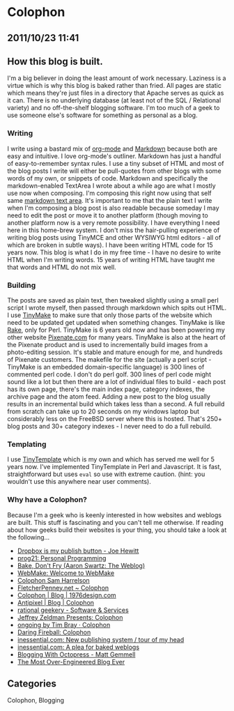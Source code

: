 # Colophon

## 2011/10/23 11:41

## How this blog is built.

I'm a big believer in doing the least amount of work necessary. Laziness 
is a virtue which is why this blog is baked rather than fried. All pages 
are static which means they're just files in a directory that Apache 
serves as quick as it can. There is no underlying database (at least not 
of the SQL / Relational variety) and no off-the-shelf blogging software. 
I'm too much of a geek to use someone else's software for something as 
personal as a blog. 

### Writing

I write using a bastard mix of [org-mode][7] and [Markdown][3] because 
both are easy and intuitive. I love org-mode's outliner. Markdown has 
just a handful of easy-to-remember syntax rules. I use a tiny subset of 
HTML and most of the blog posts I write will either be pull-quotes from 
other blogs with some words of my own, or snippets of code. Markdown and 
specifically the markdown-enabled TextArea I wrote about a while ago are 
what I mostly use now when composing. I'm composing this right now using 
that self same [markdown text area][2]. It's important to me that the 
plain text I write when I'm composing a blog post is also readable 
because someday I may need to edit the post or move it to another 
platform (though moving to another platform now is a very remote 
possibility. I have everything I need here in this home-brew system. I 
don't miss the hair-pulling experience of writing blog posts using 
TinyMCE and other WYSIWYG html editors - all of which are broken in 
subtle ways). I have been writing HTML code for 15 years now. This blog 
is what I do in my free time - I have no desire to write HTML when I'm 
writing words. 15 years of writing HTML have taught me that words and 
HTML do not mix well.

### Building

The posts are saved as plain text, then tweaked slightly using a small 
perl script I wrote myself, then passed through markdown which spits out 
HTML. I use [TinyMake][5] to make sure that only those parts of the 
website which need to be updated get updated when something changes. 
TinyMake is like [Rake][6], only for Perl. TinyMake is 6 years old now 
and has been powering my other website [Pixenate.com][1] for many years. 
TinyMake is also at the heart of the Pixenate product and is used to 
incrementally build images from a photo-editing session. It's stable and 
mature enough for me, and hundreds of Pixenate customers. The makefile 
for the site (actually a perl script - TinyMake is an embedded 
domain-specific language) is 300 lines of commented perl code. I don't 
do perl golf. 300 lines of perl code might sound like a lot but then 
there are a lot of individual files to build - each post has its own 
page, there's the main index page, category indexes, the archive page 
and the atom feed. Adding a new post to the blog usually results in an 
incremental build which takes less than a second. A full rebuild from 
scratch can take up to 20 seconds on my windows laptop but considerably 
less on the FreeBSD server where this is hosted. That's 250+ blog posts 
and 30+ category indexes - I never need to do a full rebuild. 

### Templating

I use [TinyTemplate][4] which is my own and which has served me well for 
5 years now. I've implemented TinyTemplate in Perl and Javascript. It is 
fast, straightforward but uses `eval` so use with extreme caution. 
(hint: you wouldn't use this anywhere near user comments). 

### Why have a Colophon?

Because I'm a geek who is keenly interested in how websites and weblogs 
are built. This stuff is fascinating and you can't tell me otherwise. If 
reading about how geeks build their websites is your thing, you should 
take a look at the following...

 * [Dropbox is my publish button - Joe Hewitt](http://joehewitt.com/2011/10/03/dropbox-is-my-publish-button)
 * [prog21: Personal Programming](http://prog21.dadgum.com/77.html)
 * [Bake, Don't Fry (Aaron Swartz: The Weblog)](http://www.aaronsw.com/weblog/000404)
 * [WebMake: Welcome to WebMake](http://webmake.taint.org/)
 * [Colophon Sam Harrelson](http://www.samharrelson.com/2011/09/06/colophon/)
 * [FletcherPenney.net ~ Colophon](http://fletcherpenney.net/colophon/) 
 * [Colophon | Blog | 1976design.com](http://www.1976design.com/blog/colophon/)
 * [Antipixel | Blog | Colophon](http://antipixel.com/blog/colophon.html)
 * [rational geekery - Software & Services](http://ratgeek.com/colophon/)
 * [Jeffrey Zeldman Presents: Colophon](http://www.zeldman.com/colophon/)
 * [ongoing by Tim Bray &middot; Colophon](http://www.tbray.org/ongoing/misc/Colophon)
 * [Daring Fireball: Colophon](http://daringfireball.net/colophon/)
 * [inessential.com: New publishing system / tour of my head](http://inessential.com/2009/01/30/new_publishing_system_tour_of_my_head)
 * [inessential.com: A plea for baked weblogs](http://inessential.com/2011/03/16/a_plea_for_baked_weblogs)
 * [Blogging With Octopress - Matt Gemmell](http://mattgemmell.com/2011/09/12/blogging-with-octopress/)
 * [The Most Over-Engineered Blog Ever](https://ponyfoo.com/articles/most-over-engineered-blog-ever)

## Categories

Colophon, Blogging

[1]: http://pixenate.com
[2]: http://walterhiggins.net/blog/A-Markdown-TextArea.html
[3]: http://daringfireball.net/projects/markdown/
[4]: files/TinyTemplate.pm.txt
[5]: http://search.cpan.org/~walterh/TinyMake-0.06/TinyMake.pm
[6]: http://rake.rubyforge.org/
[7]: http://orgmode.org/